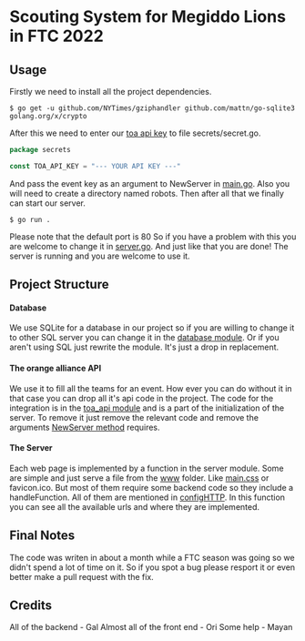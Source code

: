 # Scouting System for Megiddo Lions in FTC 2022
## Usage
Firstly we need to install all the project dependencies.
```shell
$ go get -u github.com/NYTimes/gziphandler github.com/mattn/go-sqlite3 golang.org/x/crypto
```

After this we need to enter our [toa api key](https://theorangealliance.org/apidocs) to file secrets/secret.go.
```go
package secrets

const TOA_API_KEY = "--- YOUR API KEY ---"
```
And pass the event key as an argument to NewServer in [main.go](main.go).
Also you will need to create a directory named robots.
Then after all that we finally can start our server.
```shell
$ go run .
```
Please note that the default port is 80 So if you have a problem with this you are welcome to change it in [server.go](server.go).
And just like that you are done! The server is running and you are welcome to use it.

## Project Structure
#### Database
We use SQLite for a database in our project so if you are willing to change it to other SQL server you can change it in
the [database module](server/database). Or if you aren't using SQL just rewrite the module. It's just a drop in replacement.
#### The orange alliance API
We use it to fill all the teams for an event. How ever you can do without it in that case you can drop all it's api
code in the project.
The code for the integration is in the [toa_api module](server/toa_api) and is a part of the initialization of the server.
To remove it just remove the relevant code and remove the arguments [NewServer method](server/server.go) requires.
#### The Server
Each web page is implemented by a function in the server module. Some are simple and just serve a file from the [www](www) folder.
Like [main.css](main.css) or favicon.ico.
But most of them require some backend code so they include a handleFunction. All of them are mentioned in [configHTTP](server/server.go).
In this function you can see all the available urls and where they are implemented.

## Final Notes
The code was writen in about a month while a FTC season was going so we didn't spend a lot of time on it.
So if you spot a bug please resport it or even better make a pull request with the fix.

## Credits
All of the backend - Gal
Almost all of the front end - Ori
Some help - Mayan